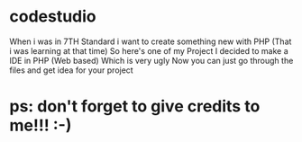 # codestudio

When i was in 7TH Standard i want to create something new with PHP (That i was learning at that time)
So here's one of my Project 
I decided to make a IDE in PHP (Web based) Which is very ugly 
Now you can just go through the files and get idea for your project

# ps: don't forget to give credits to me!!! :-)
